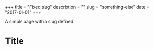 +++
title = "Fixed slug"
description = ""
slug = "something-else"
date = "2017-01-01"
+++

A simple page with a slug defined

# Title
